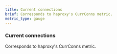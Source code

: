 ```yaml
---
title: Current connections
brief: Corresponds to haproxy's CurrConns metric. 
metric_type: gauge
---
```

### Current connections

Corresponds to haproxy's CurrConns metric. 